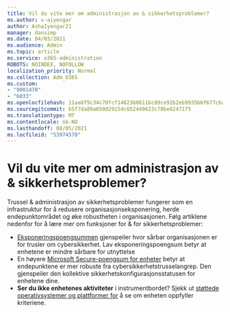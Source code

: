 ```yaml
---
title: Vil du vite mer om administrasjon av & sikkerhetsproblemer?
ms.author: v-aiyengar
author: AshaIyengar21
manager: dansimp
ms.date: 04/03/2021
ms.audience: Admin
ms.topic: article
ms.service: o365-administration
ROBOTS: NOINDEX, NOFOLLOW
localization_priority: Normal
ms.collection: Adm_O365
ms.custom:
- "9001470"
- "6033"
ms.openlocfilehash: 11aa8f9c34c70fcf14823606116c89ce92b2eb9935b6f677cba00529ded22648
ms.sourcegitcommit: b5f7da89a650d2915dc652449623c78be6247175
ms.translationtype: MT
ms.contentlocale: nb-NO
ms.lasthandoff: 08/05/2021
ms.locfileid: "53974570"
---
```

# <a name="need-to-know-more-on-threat--vulnerability-management"></a>Vil du vite mer om administrasjon av & sikkerhetsproblemer?

Trussel & administrasjon av sikkerhetsproblemer fungerer som en infrastruktur for å redusere organisasjonseksponering, herde endepunktområdet og øke robustheten i organisasjonen. Følg artiklene nedenfor for å lære mer om funksjoner for & for sikkerhetsproblemer:

- [Eksponeringspoengsummen](https://docs.microsoft.com/windows/security/threat-protection/microsoft-defender-atp/tvm-exposure-score) gjenspeiler hvor sårbar organisasjonen er for trusler om cybersikkerhet. Lav eksponeringspoengsum betyr at enhetene er mindre sårbare for utnyttelse
- En høyere [Microsoft Secure-poengsum for enheter](https://docs.microsoft.com/windows/security/threat-protection/microsoft-defender-atp/tvm-microsoft-secure-score-devices) betyr at endepunktene er mer robuste fra cybersikkerhetstrusselangrep. Den gjenspeiler den kollektive sikkerhetskonfigurasjonsstatusen for enhetene dine.
- **Ser du ikke enhetenes aktiviteter** i instrumentbordet? Sjekk ut [støttede operativsystemer og plattformer for](https://docs.microsoft.com/windows/security/threat-protection/microsoft-defender-atp/tvm-supported-os) å se om enheten oppfyller kriteriene.
